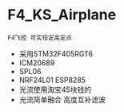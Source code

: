 # F4_KS_Airplane
    F4飞控 可实现定高定点
* 采用STM32F405RGT6 
* ICM20689
* SPL06
* NRF24L01 ESP8285
* 光流使用淘宝45块钱的   
* 光流简单融合 高度互补滤波
